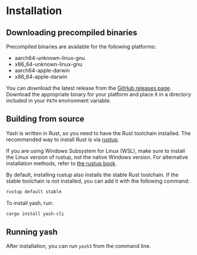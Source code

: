 # Installation

## Downloading precompiled binaries

Precompiled binaries are available for the following platforms:

- aarch64-unknown-linux-gnu
- x86_64-unknown-linux-gnu
- aarch64-apple-darwin
- x86_64-apple-darwin

You can download the latest release from the [GitHub releases page](https://github.com/magicant/yash-rs/releases).
Download the appropriate binary for your platform and place it in a directory included in your `PATH` environment variable.

## Building from source

Yash is written in Rust, so you need to have the Rust toolchain installed.
The recommended way to install Rust is via [rustup](https://rustup.rs/).

If you are using Windows Subsystem for Linux (WSL), make sure to install the Linux version of rustup, not the native Windows version.
For alternative installation methods, refer to [the rustup book](https://rust-lang.github.io/rustup/installation/other.html).

By default, installing rustup also installs the stable Rust toolchain.
If the stable toolchain is not installed, you can add it with the following command:

```bash
rustup default stable
```

To install yash, run:

```bash
cargo install yash-cli
```

## Running yash

After installation, you can run `yash3` from the command line.
